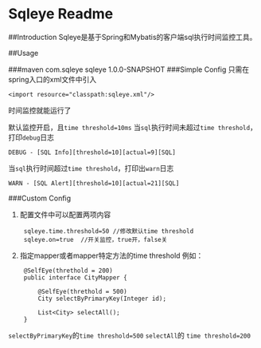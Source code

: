 # Sqleye Readme

##Introduction
Sqleye是基于Spring和Mybatis的客户端sql执行时间监控工具。

##Usage

###maven
    <dependency>
		<groupId>com.sqleye</groupId>
		<artifactId>sqleye</artifactId>
		<version>1.0.0-SNAPSHOT</version>
	</dependency>
###Simple Config
只需在spring入口的xml文件中引入

    <import resource="classpath:sqleye.xml"/>
时间监控就能运行了

默认监控开启，且`time threshold=10ms`
当`sql`执行时间未超过`time threshold`，打印`debug`日志

    DEBUG - [SQL Info][threshold=10][actual=9][SQL]
当`sql`执行时间超过`time threshold`，打印出`warn`日志

    WARN - [SQL Alert][threshold=10][actual=21][SQL]

###Custom Config     
1. 配置文件中可以配置两项内容

        sqleye.time.threshold=50 //修改默认time threshold
        sqleye.on=true  //开关监控，true开，false关
    
2. 指定mapper或者mapper特定方法的time threshold
    例如：

        @SelfEye(threthold = 200)
        public interface CityMapper {
        
            @SelfEye(threthold = 500)
            City selectByPrimaryKey(Integer id);
            
            List<City> selectAll();
        }
        
 `selectByPrimaryKey`的`time threshold=500`
 `selectAll`的 `time threshold=200`
 



